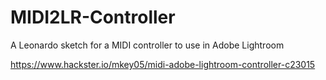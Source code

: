 # MIDI2LR-Controller
A Leonardo sketch for a MIDI controller to use in Adobe Lightroom

https://www.hackster.io/mkey05/midi-adobe-lightroom-controller-c23015
